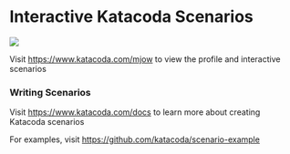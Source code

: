 # Interactive Katacoda Scenarios

[![](http://shields.katacoda.com/katacoda/mjow/count.svg)](https://www.katacoda.com/mjow "Get your profile on Katacoda.com")

Visit https://www.katacoda.com/mjow to view the profile and interactive scenarios

### Writing Scenarios
Visit https://www.katacoda.com/docs to learn more about creating Katacoda scenarios

For examples, visit https://github.com/katacoda/scenario-example
